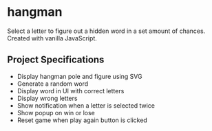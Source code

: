 # hangman

Select a letter to figure out a hidden word in a set amount of chances. Created with vanilla JavaScript.

## Project Specifications

- Display hangman pole and figure using SVG
- Generate a random word
- Display word in UI with correct letters
- Display wrong letters
- Show notification when a letter is selected twice
- Show popup on win or lose
- Reset game when play again button is clicked
